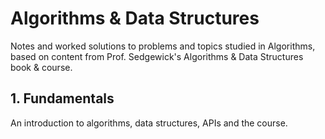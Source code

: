 # Algorithms & Data Structures

Notes and worked solutions to problems and topics studied in Algorithms,
based on content from Prof. Sedgewick's Algorithms & Data Structures book &
course.

## 1. Fundamentals
An introduction to algorithms, data structures, APIs and the course.
